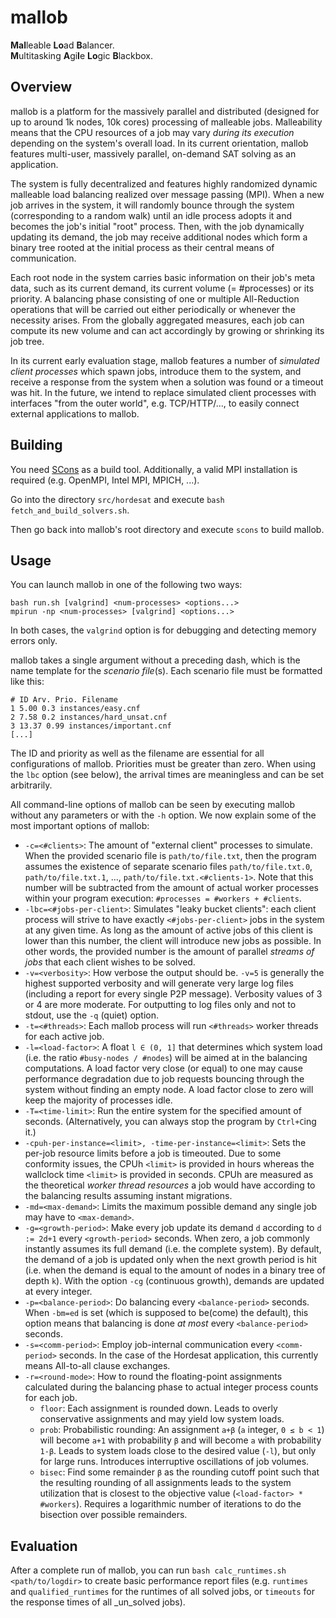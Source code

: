 
# mallob 

**Mal**leable **Lo**ad **B**alancer.  
**M**ultitasking **A**gi**l**e **Lo**gic **B**lackbox.

## Overview

mallob is a platform for the massively parallel and distributed (designed for up to around 1k nodes, 10k cores) processing of malleable jobs. 
Malleability means that the CPU resources of a job may vary _during its execution_ depending on the system's overall load. 
In its current orientation, mallob features multi-user, massively parallel, on-demand SAT solving as an application.

The system is fully decentralized and features highly randomized dynamic malleable load balancing realized over message passing (MPI). 
When a new job arrives in the system, it will randomly bounce through the system (corresponding to a random walk) until an idle process adopts it and becomes the job's initial "root" process. 
Then, with the job dynamically updating its demand, the job may receive additional nodes which form a binary tree rooted at the initial process as their central means of communication.

Each root node in the system carries basic information on their job's meta data, such as its current demand, its current volume (= #processes) or its priority. 
A balancing phase consisting of one or multiple All-Reduction operations that will be carried out either periodically or whenever the necessity arises. 
From the globally aggregated measures, each job can compute its new volume and can act accordingly by growing or shrinking its job tree.

In its current early evaluation stage, mallob features a number of _simulated client processes_ which spawn jobs, introduce them to the system, and receive a response from the system when a solution was found or a timeout was hit. 
In the future, we intend to replace simulated client processes with interfaces "from the outer world", e.g. TCP/HTTP/..., to easily connect external applications to mallob.

## Building

You need [SCons](www.scons.org) as a build tool. Additionally, a valid MPI installation is required (e.g. OpenMPI, Intel MPI, MPICH, ...).

Go into the directory `src/hordesat` and execute `bash fetch_and_build_solvers.sh`.

Then go back into mallob's root directory and execute `scons` to build mallob.

## Usage

You can launch mallob in one of the following two ways:

```
bash run.sh [valgrind] <num-processes> <options...>
mpirun -np <num-processes> [valgrind] <options...>
```

In both cases, the `valgrind` option is for debugging and detecting memory errors only.

mallob takes a single argument without a preceding dash, which is the name template for the _scenario file_(s). 
Each scenario file must be formatted like this:  
```
# ID Arv. Prio. Filename
1 5.00 0.3 instances/easy.cnf
2 7.58 0.2 instances/hard_unsat.cnf
3 13.37 0.99 instances/important.cnf
[...]
```
The ID and priority as well as the filename are essential for all configurations of mallob. 
Priorities must be greater than zero. 
When using the `lbc` option (see below), the arrival times are meaningless and can be set arbitrarily.

All command-line options of mallob can be seen by executing mallob without any parameters or with the `-h` option.
We now explain some of the most important options of mallob:

* `-c=<#clients>`: The amount of "external client" processes to simulate. When the provided scenario file is `path/to/file.txt`, then the program assumes the existence of separate scenario files `path/to/file.txt.0`, `path/to/file.txt.1`, ..., `path/to/file.txt.<#clients-1>`. Note that this number will be subtracted from the amount of actual worker processes within your program execution: `#processes = #workers + #clients`. 
* `-lbc=<#jobs-per-client>`: Simulates "leaky bucket clients": each client process will strive to have exactly `<#jobs-per-client>` jobs in the system at any given time. As long as the amount of active jobs of this client is lower than this number, the client will introduce new jobs as possible. In other words, the provided number is the amount of parallel _streams of jobs_ that each client wishes to be solved.
* `-v=<verbosity>`: How verbose the output should be. `-v=5` is generally the highest supported verbosity and will generate very large log files (including a report for every single P2P message). Verbosity values of 3 or 4 are more moderate. For outputting to log files only and not to stdout, use the `-q` (quiet) option.
* `-t=<#threads>`: Each mallob process will run `<#threads>` worker threads for each active job.
* `-l=<load-factor>`: A float `l ∈ (0, 1]` that determines which system load (i.e. the ratio `#busy-nodes / #nodes`) will be aimed at in the balancing computations. A load factor very close (or equal) to one may cause performance degradation due to job requests bouncing through the system without finding an empty node. A load factor close to zero will keep the majority of processes idle.
* `-T=<time-limit>`: Run the entire system for the specified amount of seconds. (Alternatively, you can always stop the program by `Ctrl+C`ing it.)
* `-cpuh-per-instance=<limit>, -time-per-instance=<limit>`: Sets the per-job resource limits before a job is timeouted. Due to some conformity issues, the CPUh `<limit>` is provided in hours whereas the wallclock time `<limit>` is provided in seconds. CPUh are measured as the theoretical _worker thread resources_ a job would have according to the balancing results assuming instant migrations.
* `-md=<max-demand>`: Limits the maximum possible demand any single job may have to `<max-demand>`.
* `-g=<growth-period>`: Make every job update its demand `d` according to `d := 2d+1` every `<growth-period>` seconds. When zero, a job commonly instantly assumes its full demand (i.e. the complete system). By default, the demand of a job is updated only when the next growth period is hit (i.e. when the demand is equal to the amount of nodes in a binary tree of depth `k`). With the option `-cg` (continuous growth), demands are updated at every integer.
* `-p=<balance-period>`: Do balancing every `<balance-period>` seconds. When `-bm=ed` is set (which is supposed to be(come) the default), this option means that balancing is done _at most_ every `<balance-period>` seconds.
* `-s=<comm-period>`: Employ job-internal communication every `<comm-period>` seconds. In the case of the Hordesat application, this currently means All-to-all clause exchanges.
* `-r=<round-mode>`: How to round the floating-point assignments calculated during the balancing phase to actual integer process counts for each job.
    * `floor`: Each assignment is rounded down. Leads to overly conservative assignments and may yield low system loads.
    * `prob`: Probabilistic rounding: An assignment `a+β` (`a` integer, `0 ≤ b < 1`) will become `a+1` with probability `β` and will become `a` with probability `1-β`. Leads to system loads close to the desired value (`-l`), but only for large runs. Introduces interruptive oscillations of job volumes.
    * `bisec`: Find some remainder `β` as the rounding cutoff point such that the resulting rounding of all assignments leads to the system utilization that is closest to the objective value (`<load-factor> * #workers`). Requires a logarithmic number of iterations to do the bisection over possible remainders.

## Evaluation

After a complete run of mallob, you can run `bash calc_runtimes.sh <path/to/logdir>` to create basic performance report files (e.g. `runtimes` and `qualified_runtimes` for the runtimes of all solved jobs, or `timeouts` for the response times of all _un_solved jobs).